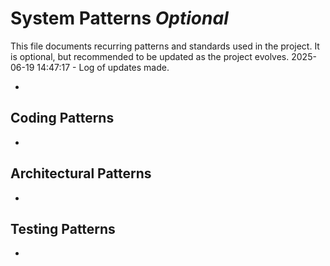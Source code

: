 # System Patterns _Optional_

This file documents recurring patterns and standards used in the project.
It is optional, but recommended to be updated as the project evolves.
2025-06-19 14:47:17 - Log of updates made.

-

## Coding Patterns

-

## Architectural Patterns

-

## Testing Patterns

-
